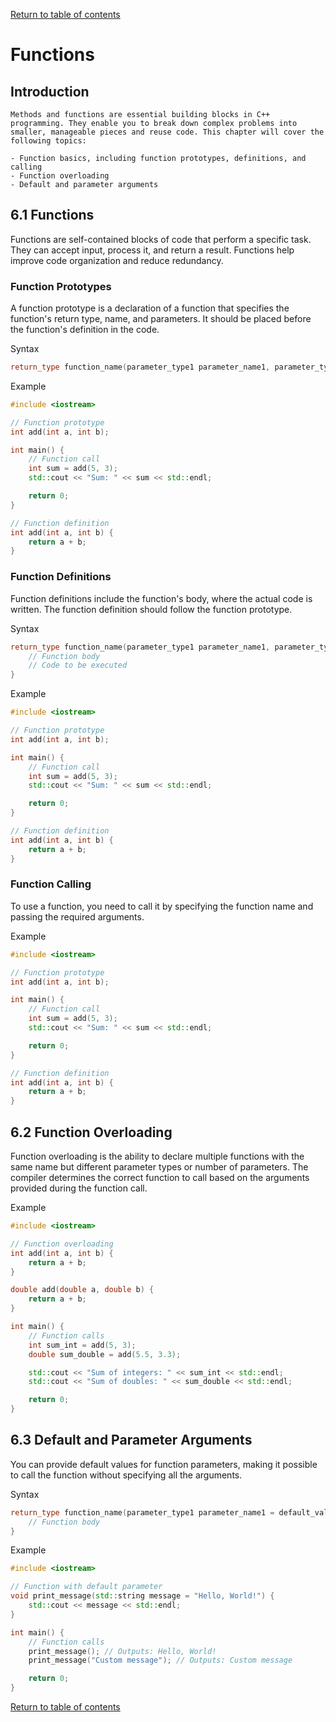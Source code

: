 [Return to table of contents](TableOfContents.md)

# Functions


## Introduction
    Methods and functions are essential building blocks in C++ programming. They enable you to break down complex problems into smaller, manageable pieces and reuse code. This chapter will cover the following topics:

    - Function basics, including function prototypes, definitions, and calling
    - Function overloading
    - Default and parameter arguments

## 6.1 Functions
Functions are self-contained blocks of code that perform a specific task. They can accept input, process it, and return a result. Functions help improve code organization and reduce redundancy.

### Function Prototypes
A function prototype is a declaration of a function that specifies the function's return type, name, and parameters. It should be placed before the function's definition in the code.

Syntax
```cpp
return_type function_name(parameter_type1 parameter_name1, parameter_type2 parameter_name2, ...);

```

Example
```cpp
#include <iostream>

// Function prototype
int add(int a, int b);

int main() {
    // Function call
    int sum = add(5, 3);
    std::cout << "Sum: " << sum << std::endl;

    return 0;
}

// Function definition
int add(int a, int b) {
    return a + b;
}
```

### Function Definitions
Function definitions include the function's body, where the actual code is written. The function definition should follow the function prototype.

Syntax
```cpp
return_type function_name(parameter_type1 parameter_name1, parameter_type2 parameter_name2, ...) {
    // Function body
    // Code to be executed
}
```

Example
```cpp
#include <iostream>

// Function prototype
int add(int a, int b);

int main() {
    // Function call
    int sum = add(5, 3);
    std::cout << "Sum: " << sum << std::endl;

    return 0;
}

// Function definition
int add(int a, int b) {
    return a + b;
}
```

### Function Calling
To use a function, you need to call it by specifying the function name and passing the required arguments.

Example
```cpp
#include <iostream>

// Function prototype
int add(int a, int b);

int main() {
    // Function call
    int sum = add(5, 3);
    std::cout << "Sum: " << sum << std::endl;

    return 0;
}

// Function definition
int add(int a, int b) {
    return a + b;
}

```

## 6.2 Function Overloading
Function overloading is the ability to declare multiple functions with the same name but different parameter types or number of parameters. The compiler determines the correct function to call based on the arguments provided during the function call.

Example
```cpp
#include <iostream>

// Function overloading
int add(int a, int b) {
    return a + b;
}

double add(double a, double b) {
    return a + b;
}

int main() {
    // Function calls
    int sum_int = add(5, 3);
    double sum_double = add(5.5, 3.3);

    std::cout << "Sum of integers: " << sum_int << std::endl;
    std::cout << "Sum of doubles: " << sum_double << std::endl;

    return 0;
}
```
## 6.3 Default and Parameter Arguments
You can provide default values for function parameters, making it possible to call the function without specifying all the arguments.

Syntax
```cpp
return_type function_name(parameter_type1 parameter_name1 = default_value1, ...) {
    // Function body
}
```

Example
```cpp
#include <iostream>

// Function with default parameter
void print_message(std::string message = "Hello, World!") {
    std::cout << message << std::endl;
}

int main() {
    // Function calls
    print_message(); // Outputs: Hello, World!
    print_message("Custom message"); // Outputs: Custom message

    return 0;
}
```



[Return to table of contents](TableOfContents.md)